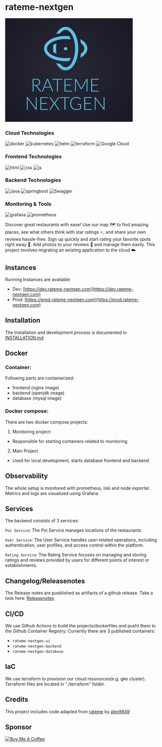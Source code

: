 # rateme-nextgen

<img src="docs/logo.png" />

### Cloud Technologies
![docker](https://img.shields.io/badge/Docker-2CA5E0?style=for-the-badge&logo=docker&logoColor=white)
![kubernetes](https://img.shields.io/badge/kubernetes-326ce5.svg?&style=for-the-badge&logo=kubernetes&logoColor=white)
![helm](https://img.shields.io/badge/Helm-0F1689?style=for-the-badge&logo=Helm&labelColor=0F1689)
![terraform](https://img.shields.io/badge/Terraform-7B42BC?style=for-the-badge&logo=terraform&logoColor=white)
![Google Cloud](https://img.shields.io/badge/GoogleCloud-%234285F4.svg?style=for-the-badge&logo=google-cloud&logoColor=white)

### Frontend Technologies
![html](https://img.shields.io/badge/HTML5-E34F26?style=for-the-badge&logo=html5&logoColor=white)
![css](https://img.shields.io/badge/CSS3-1572B6?style=for-the-badge&logo=css3&logoColor=white)
![js](https://img.shields.io/badge/JavaScript-323330?style=for-the-badge&logo=javascript&logoColor=F7DF1E)


### Backend Technologies
![Java](https://img.shields.io/badge/java-%23ED8B00.svg?style=for-the-badge&logo=openjdk&logoColor=white)
![springboot](https://img.shields.io/badge/Spring_Boot-F2F4F9?style=for-the-badge&logo=spring-boot)
![Swagger](https://img.shields.io/badge/-Swagger-%23Clojure?style=for-the-badge&logo=swagger&logoColor=white)

### Monitoring & Tools
![grafana](https://img.shields.io/badge/Grafana-F2F4F9?style=for-the-badge&logo=grafana&logoColor=orange&labelColor=F2F4F9)
![prometheus](https://img.shields.io/badge/Prometheus-000000?style=for-the-badge&logo=prometheus&labelColor=000000)




Discover great restaurants with ease! Use our map 🗺️ to find amazing places, see what others think with star ratings ⭐, and share your own reviews hassle-free. Sign up quickly and start rating your favorite spots right away 🚀. Add photos to your reviews 📸 and manage them easily. This project involves migrating an existing application to the cloud ☁️ 

## Instances

Running Instances are available:

- Dev: [https://dev.rateme-nextgen.com](https://dev.rateme-nextgen.com)
- Prod: [https://prod.rateme-nextgen.com](https://prod.rateme-nextgen.com)

## Installation

The Installation and development process is documented in [INSTALLATION.md](./docs/INSTALLATION.md)

## Docker

### Container:

Following parts are containerized:
-  frontend (nginx image)
-  backend (openjdk image)
-  database (mysql image)

### Docker compose:
There are two docker compose projects:

1. Monitoring project:
  - Responsible for starting containers related to monitoring
2. Main Project
  - Used for local development, starts database frontend and backend


## Observability

The whole setup is monitored with prometheus, loki and node exporter.
Metrics and logs are visualized using Grafana


## Services

The backend consists of 3 services:

`Poi Service`: The Poi Service manages locations of the restaurants.

`User Service`: The User Service handles user-related operations, including authentication, user profiles, and access control within the platform.

`Rating Service`: The Rating Service focuses on managing and storing ratings and reviews provided by users for different points of interest or establishments.


## Changelog/Releasenotes

The Release notes are pusblished as artifacts of a github release.
Take a look here: [Releasenotes](https://github.com/GoldJns/rateme-nextgen/releases)

## CI/CD

We use Github Actions to build the projects/dockerfiles and pusht them to the Github Container Registry.
Currently there are 3 published containers:
- `rateme-nextgen-ui`
- `rateme-nextgen-backend`
- `rateme-nextgen-database`

## IaC

We use terraform to provision our cloud ressources(e.g. gke cluster). Terraform files are located in "./terraform" folder.

## Credits
This project includes code adapted from [rateme](https://github.com/alex9849/rateme) by [alex9849](https://github.com/alex9849) 

## Sponsor
<a href="https://www.buymeacoffee.com/goldjns" target="_blank"><img src="https://www.buymeacoffee.com/assets/img/custom_images/orange_img.png" alt="Buy Me A Coffee" style="height: 41px !important;width: 174px !important;box-shadow: 0px 3px 2px 0px rgba(190, 190, 190, 0.5) !important;-webkit-box-shadow: 0px 3px 2px 0px rgba(190, 190, 190, 0.5) !important;" ></a>
